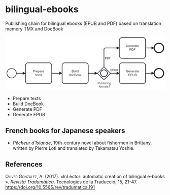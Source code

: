 # bilingual-ebooks
Publishing chain for bilingual ebooks (EPUB and PDF) based on translation memory TMX and DocBook

![Overview of the publishing chain](overview.png)
- Prepare texts
- Build DocBook
- Generate PDF
- Generate EPUB

## French books for Japanese speakers
- *Pêcheur d'Islande*, 19th-century novel about fishermen in Brittany, written by Pierre Loti and translated by Takamatsu Yoshie.

## References
<span style="font-variant:small-caps;">Oliver González</span>, A. (2017). «InLéctor: automatic creation
of bilingual e-books ». *Revista Tradumàtica*. Tecnologies de la Traducció, 15,
21-47. https://doi.org/10.5565/rev/tradumatica.191
